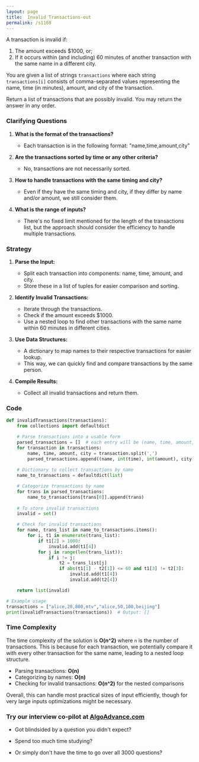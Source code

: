 ```yaml
---
layout: page
title:  Invalid Transactions-out
permalink: /s1169
---
```


A transaction is invalid if:

1. The amount exceeds $1000, or;
2. If it occurs within (and including) 60 minutes of another transaction with the same name in a different city.

You are given a list of strings `transactions` where each string `transactions[i]` consists of comma-separated values representing the name, time (in minutes), amount, and city of the transaction.

Return a list of transactions that are possibly invalid. You may return the answer in any order.

### Clarifying Questions

1. **What is the format of the transactions?**
   - Each transaction is in the following format: "name,time,amount,city"

2. **Are the transactions sorted by time or any other criteria?**
   - No, transactions are not necessarily sorted.

3. **How to handle transactions with the same timing and city?**
   - Even if they have the same timing and city, if they differ by name and/or amount, we still consider them.

4. **What is the range of inputs?**
   - There's no fixed limit mentioned for the length of the transactions list, but the approach should consider the efficiency to handle multiple transactions.

### Strategy

1. **Parse the Input:**
   - Split each transaction into components: name, time, amount, and city.
   - Store these in a list of tuples for easier comparison and sorting.

2. **Identify Invalid Transactions:**
   - Iterate through the transactions.
   - Check if the amount exceeds $1000.
   - Use a nested loop to find other transactions with the same name within 60 minutes in different cities.

3. **Use Data Structures:**
   - A dictionary to map names to their respective transactions for easier lookup.
   - This way, we can quickly find and compare transactions by the same person.

4. **Compile Results:**
   - Collect all invalid transactions and return them.

### Code

```python
def invalidTransactions(transactions):
    from collections import defaultdict

    # Parse transactions into a usable form
    parsed_transactions = []  # each entry will be (name, time, amount, city, original)
    for transaction in transactions:
        name, time, amount, city = transaction.split(',')
        parsed_transactions.append((name, int(time), int(amount), city, transaction))
    
    # Dictionary to collect transactions by name
    name_to_transactions = defaultdict(list)

    # Categorize transactions by name
    for trans in parsed_transactions:
        name_to_transactions[trans[0]].append(trans)
    
    # To store invalid transactions
    invalid = set()

    # Check for invalid transactions
    for name, trans_list in name_to_transactions.items():
        for i, t1 in enumerate(trans_list):
            if t1[2] > 1000:
                invalid.add(t1[4])
            for j in range(len(trans_list)):
                if i != j:
                    t2 = trans_list[j]
                    if abs(t1[1] - t2[1]) <= 60 and t1[3] != t2[3]:
                        invalid.add(t1[4])
                        invalid.add(t2[4])

    return list(invalid)

# Example usage
transactions = ["alice,20,800,mtv","alice,50,100,beijing"]
print(invalidTransactions(transactions))  # Output: []
```

### Time Complexity

The time complexity of the solution is **O(n^2)** where `n` is the number of transactions. This is because for each transaction, we potentially compare it with every other transaction for the same name, leading to a nested loop structure.

- Parsing transactions: **O(n)**
- Categorizing by names: **O(n)**
- Checking for invalid transactions: **O(n^2)** for the nested comparisons

Overall, this can handle most practical sizes of input efficiently, though for very large inputs optimizations might be necessary.


### Try our interview co-pilot at [AlgoAdvance.com](https://algoAdvance.com)

- Got blindsided by a question you didn't expect?

- Spend too much time studying?

- Or simply don't have the time to go over all 3000 questions?

